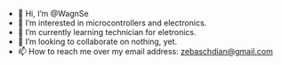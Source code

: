 - 👋 Hi, I’m @WagnSe
- 👀 I’m interested in microcontrollers and electronics.
- 🌱 I’m currently learning technician for eletronics.
- 💞️ I’m looking to collaborate on nothing, yet.
- 📫 How to reach me over my email address: zebaschdian@gmail.com

<!---
WagnSe/WagnSe is a ✨ special ✨ repository because its `README.md` (this file) appears on your GitHub profile.
You can click the Preview link to take a look at your changes.
--->
